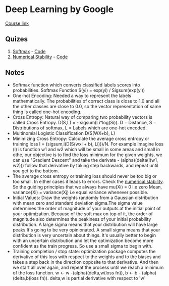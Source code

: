 # Deep Learning by Google

[Course link](https://in.udacity.com/course/deep-learning--ud730)

## Quizes

1. [Softmax](https://classroom.udacity.com/courses/ud730/lessons/6370362152/concepts/63815621490923) - [Code](softmax.py)
2. [Numerical Stability](https://classroom.udacity.com/courses/ud730/lessons/6370362152/concepts/71235296110923) - [Code](numerical_stability.py)

## Notes
* Softmax function which converts classified labels scores into probabilities. Softmax Function S(yi) = exp(yi) / Sigsum(exp(yi))
* One-hot Encoding: Needed a way to represent the labels mathematically. The probabilities of correct class is close to 1.0 and all the other classes are close to 0.0, so the vector representation of same thing is called one-hot encoding.
* Cross Entropy: Natural way of comparing two probability vectors is called Cross Entropy. D(S,L) = - sigsum(Li*log(Si)). D = Distance, S = Distributions of softmax, L = Labels which are one-hot encoded.
* Multinomial Logistic Classification D(S(WX+b), L)
* Minimizing Cross Entropy: Calculate the average cross entropy or training loss l = (sigsum,i(D(S(wxi + b), Li)))/N. For example Imagine loss (l) is function w1 and w2 which will be small in some areas and small in othe, our objective is to find the loss minimum for the given weights, we can use "Gradient Descent" and take the derivate - (alpha)(delta(l(w1, w2))) follow that derivative by taking step backwards, and repeat until you get to the bottom. 
* The average cross entropy or training loss should never be too big or too small. In either cases it leads to errors. Check the [numerical stability](numerical_stability.py). So the guiding principles that we always have mu(Xi) = 0 i.e zero Mean, variance(Xi) = variance(Xj) i.e equal variance whenever possible.
* Initial Values: Draw the weights randomly from a Gaussian distribution with mean zero and standard deviation sigma.The sigma value determines the order of magnitude of your outputs at the initial point of your optimization. Because of the soft max on top of it, the order of magnitude also determines the peakiness of your initial probability distribution. A large sigma means that your distribution will have large peaks.It's going to be very opinionated. A small sigma means that your distribution is very uncertain about things. It's usually better to begin with an uncertain distribution and let the optimization become more confident as the train progress. So use a small sigma to begin with.
* Training completion / stop state: optimization package computes the derivative of this loss with respect to the weights and to the biases and takes a step back in the direction opposite to that derivative. And then we start all over again, and repeat the process until we reach a minimum of the loss function. w <- w -(alpha)(delta,w(loss fn)), b <- b - (alpha)(delta,b(loss fn)). delta,w is partial derivative with respect to 'w'
